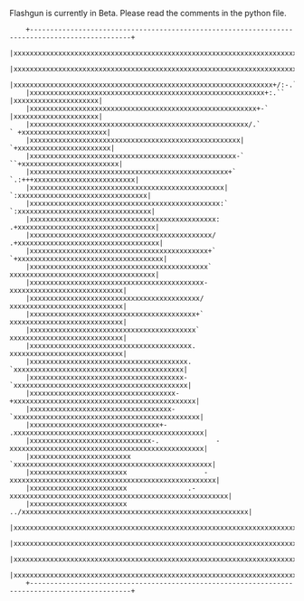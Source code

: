 Flashgun is currently in Beta.
Please read the comments in the python file.


        +-----------------------------------------------------------------------------------------------+
        |xxxxxxxxxxxxxxxxxxxxxxxxxxxxxxxxxxxxxxxxxxxxxxxxxxxxxxxxxxxxxxxxxxxxxxxxxxxxxxxxxxxxxxxxxxxxxxx| 
        |xxxxxxxxxxxxxxxxxxxxxxxxxxxxxxxxxxxxxxxxxxxxxxxxxxxxxxxxxxxxxxxxxxxxxxxxxxxxxxxxxxxxxxxxxxxxxxx| 
        |xxxxxxxxxxxxxxxxxxxxxxxxxxxxxxxxxxxxxxxxxxxxxxxxxxxxxxxxxxxxxxxx+/:-.````|xxxxxxxxxxxxxxxxxxxxx| 
        |xxxxxxxxxxxxxxxxxxxxxxxxxxxxxxxxxxxxxxxxxxxxxxxxxxxxxxxxxx+:.``          |xxxxxxxxxxxxxxxxxxxxx| 
        |xxxxxxxxxxxxxxxxxxxxxxxxxxxxxxxxxxxxxxxxxxxxxxxxxxxxxxxx+-`              |xxxxxxxxxxxxxxxxxxxxx| 
        |xxxxxxxxxxxxxxxxxxxxxxxxxxxxxxxxxxxxxxxxxxxxxxxxxxxxxx/.`              ` +xxxxxxxxxxxxxxxxxxxxx| 
        |xxxxxxxxxxxxxxxxxxxxxxxxxxxxxxxxxxxxxxxxxxxxxxxxxxxx|                 `+xxxxxxxxxxxxxxxxxxxxxxx| 
        |xxxxxxxxxxxxxxxxxxxxxxxxxxxxxxxxxxxxxxxxxxxxxxxxxxx-`               ``+xxxxxxxxxxxxxxxxxxxxxxxx| 
        |xxxxxxxxxxxxxxxxxxxxxxxxxxxxxxxxxxxxxxxxxxxxxxxxx+`             `.:+++xxxxxxxxxxxxxxxxxxxxxxxxx| 
        |xxxxxxxxxxxxxxxxxxxxxxxxxxxxxxxxxxxxxxxxxxxxxxxx|            `:xxxxxxxxxxxxxxxxxxxxxxxxxxxxxxxx| 
        |xxxxxxxxxxxxxxxxxxxxxxxxxxxxxxxxxxxxxxxxxxxxxxx:`           `:xxxxxxxxxxxxxxxxxxxxxxxxxxxxxxxxx| 
        |xxxxxxxxxxxxxxxxxxxxxxxxxxxxxxxxxxxxxxxxxxxxxx:            .+xxxxxxxxxxxxxxxxxxxxxxxxxxxxxxxxxx| 
        |xxxxxxxxxxxxxxxxxxxxxxxxxxxxxxxxxxxxxxxxxxxxx/            .+xxxxxxxxxxxxxxxxxxxxxxxxxxxxxxxxxxx| 
        |xxxxxxxxxxxxxxxxxxxxxxxxxxxxxxxxxxxxxxxxxxxx+`           `+xxxxxxxxxxxxxxxxxxxxxxxxxxxxxxxxxxxx| 
        |xxxxxxxxxxxxxxxxxxxxxxxxxxxxxxxxxxxxxxxxxxxx`              xxxxxxxxxxxxxxxxxxxxxxxxxxxxxxxxxxxx| 
        |xxxxxxxxxxxxxxxxxxxxxxxxxxxxxxxxxxxxxxxxxxx-                       xxxxxxxxxxxxxxxxxxxxxxxxxxxx| 
        |xxxxxxxxxxxxxxxxxxxxxxxxxxxxxxxxxxxxxxxxxx/                        xxxxxxxxxxxxxxxxxxxxxxxxxxxx| 
        |xxxxxxxxxxxxxxxxxxxxxxxxxxxxxxxxxxxxxxxxx+`                        xxxxxxxxxxxxxxxxxxxxxxxxxxxx| 
        |xxxxxxxxxxxxxxxxxxxxxxxxxxxxxxxxxxxxxxxxx`                         xxxxxxxxxxxxxxxxxxxxxxxxxxxx| 
        |xxxxxxxxxxxxxxxxxxxxxxxxxxxxxxxxxxxxxxxx.                          xxxxxxxxxxxxxxxxxxxxxxxxxxxx| 
        |xxxxxxxxxxxxxxxxxxxxxxxxxxxxxxxxxxxxxxx.            `xxxxxxxxxxxxxxxxxxxxxxxxxxxxxxxxxxxxxxxxxx| 
        |xxxxxxxxxxxxxxxxxxxxxxxxxxxxxxxxxxxxxx-            `xxxxxxxxxxxxxxxxxxxxxxxxxxxxxxxxxxxxxxxxxxx| 
        |xxxxxxxxxxxxxxxxxxxxxxxxxxxxxxxxxxxx-            +xxxxxxxxxxxxxxxxxxxxxxxxxxxxxxxxxxxxxxxxxxxxx| 
        |xxxxxxxxxxxxxxxxxxxxxxxxxxxxxxxxxxx-            `xxxxxxxxxxxxxxxxxxxxxxxxxxxxxxxxxxxxxxxxxxxxxx| 
        |xxxxxxxxxxxxxxxxxxxxxxxxxxxxxxxx+-             .xxxxxxxxxxxxxxxxxxxxxxxxxxxxxxxxxxxxxxxxxxxxxxx| 
        |xxxxxxxxxxxxxxxxxxxxxxxxxxxxxx-.              -xxxxxxxxxxxxxxxxxxxxxxxxxxxxxxxxxxxxxxxxxxxxxxxx| 
        |xxxxxxxxxxxxxxxxxxxxxxxxx                    `xxxxxxxxxxxxxxxxxxxxxxxxxxxxxxxxxxxxxxxxxxxxxxxxx| 
        |xxxxxxxxxxxxxxxxxxxxxxxx                   -xxxxxxxxxxxxxxxxxxxxxxxxxxxxxxxxxxxxxxxxxxxxxxxxxxx| 
        |xxxxxxxxxxxxxxxxxxxxxxxx               .-xxxxxxxxxxxxxxxxxxxxxxxxxxxxxxxxxxxxxxxxxxxxxxxxxxxxxx| 
        |xxxxxxxxxxxxxxxxxxxxxxxx            ../xxxxxxxxxxxxxxxxxxxxxxxxxxxxxxxxxxxxxxxxxxxxxxxxxxxxxxxx|
        |xxxxxxxxxxxxxxxxxxxxxxxxxxxxxxxxxxxxxxxxxxxxxxxxxxxxxxxxxxxxxxxxxxxxxxxxxxxxxxxxxxxxxxxxxxxxxxx|
        |xxxxxxxxxxxxxxxxxxxxxxxxxxxxxxxxxxxxxxxxxxxxxxxxxxxxxxxxxxxxxxxxxxxxxxxxxxxxxxxxxxxxxxxxxxxxxxx|
        |xxxxxxxxxxxxxxxxxxxxxxxxxxxxxxxxxxxxxxxxxxxxxxxxxxxxxxxxxxxxxxxxxxxxxxxxxxxxxxxxxxxxxxxxxxxxxxx| 
        |xxxxxxxxxxxxxxxxxxxxxxxxxxxxxxxxxxxxxxxxxxxxxxxxxxxxxxxxxxxxxxxxxxxxxxxxxxxxxxxxxxxxxxxxxxxxxxx| 
        +-----------------------------------------------------------------------------------------------+
